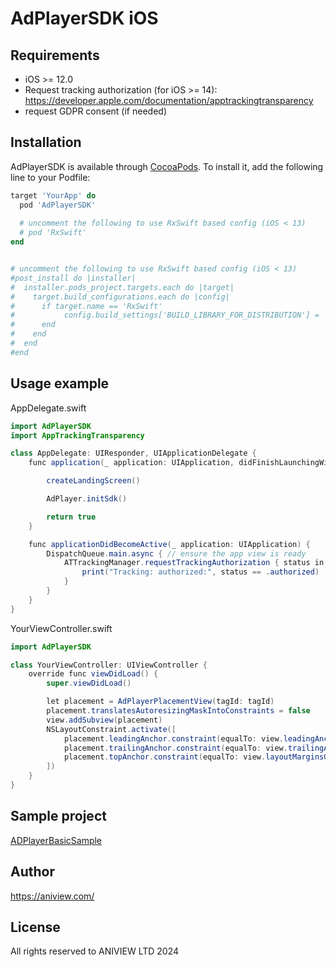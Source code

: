 # AdPlayerSDK iOS

## Requirements
 * iOS >= 12.0
 * Request tracking authorization (for iOS >= 14):
   https://developer.apple.com/documentation/apptrackingtransparency
 * request GDPR consent (if needed)

## Installation

AdPlayerSDK is available through [CocoaPods](https://cocoapods.org). To install
it, add the following line to your Podfile:

```ruby
target 'YourApp' do
  pod 'AdPlayerSDK'
  
  # uncomment the following to use RxSwift based config (iOS < 13)
  # pod 'RxSwift'
end


# uncomment the following to use RxSwift based config (iOS < 13)
#post_install do |installer|
#  installer.pods_project.targets.each do |target|
#    target.build_configurations.each do |config|
#      if target.name == 'RxSwift'
#           config.build_settings['BUILD_LIBRARY_FOR_DISTRIBUTION'] = 'YES'
#      end
#    end
#  end
#end
```

## Usage example

AppDelegate.swift
```java
import AdPlayerSDK
import AppTrackingTransparency

class AppDelegate: UIResponder, UIApplicationDelegate {
    func application(_ application: UIApplication, didFinishLaunchingWithOptions launchOptions: [UIApplication.LaunchOptionsKey: Any]?) -> Bool { // swiftlint:disable:this line_length

        createLandingScreen()

        AdPlayer.initSdk()

        return true
    }

    func applicationDidBecomeActive(_ application: UIApplication) {
        DispatchQueue.main.async { // ensure the app view is ready
            ATTrackingManager.requestTrackingAuthorization { status in
                print("Tracking: authorized:", status == .authorized)
            }
        }
    }
}
```

YourViewController.swift
```java
import AdPlayerSDK

class YourViewController: UIViewController {
    override func viewDidLoad() {
        super.viewDidLoad()

        let placement = AdPlayerPlacementView(tagId: tagId)
        placement.translatesAutoresizingMaskIntoConstraints = false
        view.addSubview(placement)
        NSLayoutConstraint.activate([
            placement.leadingAnchor.constraint(equalTo: view.leadingAnchor),
            placement.trailingAnchor.constraint(equalTo: view.trailingAnchor),
            placement.topAnchor.constraint(equalTo: view.layoutMarginsGuide.topAnchor)
        ])
    }
}
```

## Sample project
[ADPlayerBasicSample](https://github.com/Aniview/ad-player-sdk-ios-pods/tree/main/AdPlayerSample)

## Author

https://aniview.com/

## License

All rights reserved to ANIVIEW LTD 2024
